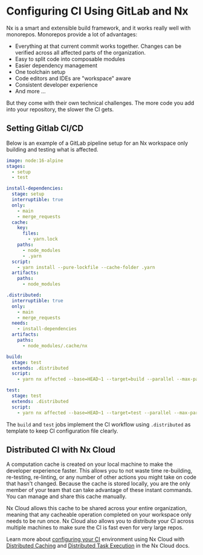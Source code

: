 # Configuring CI Using GitLab and Nx

Nx is a smart and extensible build framework, and it works really well with monorepos. Monorepos provide a lot of advantages:

- Everything at that current commit works together. Changes can be verified across all affected parts of the organization.
- Easy to split code into composable modules
- Easier dependency management
- One toolchain setup
- Code editors and IDEs are "workspace" aware
- Consistent developer experience
- And more ...

But they come with their own technical challenges. The more code you add into your repository, the slower the CI gets.

## Setting Gitlab CI/CD

Below is an example of a GitLab pipeline setup for an Nx workspace only building and testing what is affected.

```yaml
image: node:16-alpine
stages:
  - setup
  - test

install-dependencies:
  stage: setup
  interruptible: true
  only:
    - main
    - merge_requests
  cache:
    key:
      files:
        - yarn.lock
    paths:
      - node_modules
      - .yarn
  script:
    - yarn install --pure-lockfile --cache-folder .yarn
  artifacts:
    paths:
      - node_modules

.distributed:
  interruptible: true
  only:
    - main
    - merge_requests
  needs:
    - install-dependencies
  artifacts:
    paths:
      - node_modules/.cache/nx

build:
  stage: test
  extends: .distributed
  script:
    - yarn nx affected --base=HEAD~1 --target=build --parallel --max-parallel=3

test:
  stage: test
  extends: .distributed
  script:
    - yarn nx affected --base=HEAD~1 --target=test --parallel --max-parallel=2
```

The `build` and `test` jobs implement the CI workflow using `.distributed` as template to keep
CI configuration file clearly.

## Distributed CI with Nx Cloud

A computation cache is created on your local machine to make the developer experience faster. This allows you to not waste time re-building, re-testing, re-linting, or any number of other actions you might take on code that hasn't changed. Because the cache is stored locally, you are the only member of your team that can take advantage of these instant commands. You can manage and share this cache manually.

Nx Cloud allows this cache to be shared across your entire organization, meaning that any cacheable operation completed on your workspace only needs to be run once. Nx Cloud also allows you to distribute your CI across multiple machines to make sure the CI is fast even for very large repos.

Learn more about [configuring your CI](https://nx.app/docs/configuring-ci) environment using Nx Cloud with [Distributed Caching](https://nx.app/docs/distributed-caching) and [Distributed Task Execution](https://nx.app/docs/distributed-execution) in the Nx Cloud docs.
